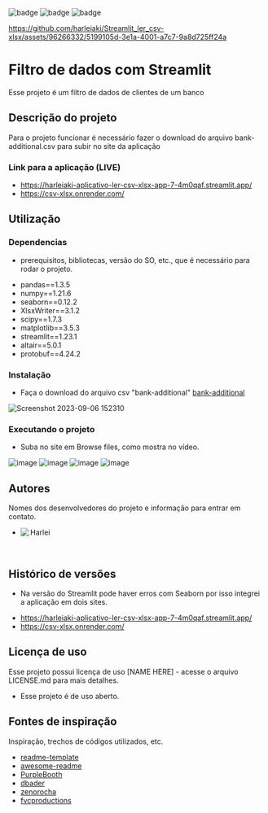 ![badge](https://img.shields.io/badge/Made%20for-VSCode-1f425f.svg)
![badge](https://img.shields.io/badge/Python-3776AB?style=for-the-badge&logo=python&logoColor=white)
![badge](https://img.shields.io/badge/Microsoft_Excel-217346?style=for-the-badge&logo=microsoft-excel&logoColor=white)

https://github.com/harleiaki/Streamlit_ler_csv-xlsx/assets/96266332/5199105d-3e1a-4001-a7c7-9a8d725ff24a


# Filtro de dados com Streamlit

Esse projeto é um filtro de dados de clientes de um banco

## Descrição do projeto

Para o projeto funcionar é necessário fazer o download do arquivo bank-additional.csv para subir no site da aplicação

### Link para a aplicação (LIVE)
- https://harleiaki-aplicativo-ler-csv-xlsx-app-7-4m0qaf.streamlit.app/
- https://csv-xlsx.onrender.com/


## Utilização 

### Dependencias

* prerequisitos, bibliotecas, versão do SO, etc., que é necessário para rodar o projeto.
- pandas==1.3.5
- numpy==1.21.6
- seaborn==0.12.2
- XlsxWriter==3.1.2
- scipy==1.7.3
- matplotlib==3.5.3
- streamlit==1.23.1
- altair==5.0.1
- protobuf==4.24.2

### Instalação

* Faça o download do arquivo csv "bank-additional" [bank-additional](https://github.com/harleiaki/Streamlit_ler_csv-xlsx/blob/main/bank-additional.csv)

![Screenshot 2023-09-06 152310](https://github.com/harleiaki/Streamlit_ler_csv-xlsx/assets/96266332/5e6d5fb4-9961-4f32-b7e2-5c63645bb8a8)

### Executando o projeto

* Suba no site em Browse files, como mostra no vídeo.

![image](https://github.com/harleiaki/Streamlit_ler_csv-xlsx/assets/96266332/619d32ce-dd96-46e8-92e6-a9e5efb7a343)
![image](https://github.com/harleiaki/Streamlit_ler_csv-xlsx/assets/96266332/5288aa0a-53f2-42ef-9697-944ddbe0b8ec)
![image](https://github.com/harleiaki/Streamlit_ler_csv-xlsx/assets/96266332/9ea8524f-9cab-4b01-8a88-8b7e058869cd)
![image](https://github.com/harleiaki/Streamlit_ler_csv-xlsx/assets/96266332/fdd4cbe9-47a5-4907-9be2-461351663797)




## Autores

Nomes dos desenvolvedores do projeto e informação para entrar em contato.

- Harlei
<a href="https://www.linkedin.com/in/harlei-akira" target="_blank"><img align="left" src="https://img.shields.io/badge/LinkedIn-%230077B5?style=for-the-badge&logo=linkedin&logoColor=white" target="_blank"></a> 
<br/>

## Histórico de versões

* Na versão do Streamlit pode haver erros com Seaborn por isso integrei a aplicação em dois sites.
- https://harleiaki-aplicativo-ler-csv-xlsx-app-7-4m0qaf.streamlit.app/
- https://csv-xlsx.onrender.com/

## Licença de uso

Esse projeto possui licença de uso [NAME HERE] - acesse o arquivo LICENSE.md para mais detalhes.
- Esse projeto é de uso aberto.

## Fontes de inspiração

Inspiração, trechos de códigos utilizados, etc.
* [readme-template](https://gist.github.com/DomPizzie/7a5ff55ffa9081f2de27c315f5018afc)
* [awesome-readme](https://github.com/matiassingers/awesome-readme)
* [PurpleBooth](https://gist.github.com/PurpleBooth/109311bb0361f32d87a2)
* [dbader](https://github.com/dbader/readme-template)
* [zenorocha](https://gist.github.com/zenorocha/4526327)
* [fvcproductions](https://gist.github.com/fvcproductions/1bfc2d4aecb01a834b46)
